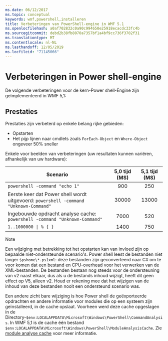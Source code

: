 ```yaml
---
ms.date: 06/12/2017
ms.topic: conceptual
keywords: wmf,powershell,installeren
title: Verbeteringen van PowerShell-engine in WMF 5.1
ms.openlocfilehash: a0af702832c0a90c994650e25918ecacdc33fc4b
ms.sourcegitcommit: debd2b38fb8070a7357bf1a4bf9cc736f3702f31
ms.translationtype: MT
ms.contentlocale: nl-NL
ms.lasthandoff: 12/05/2019
ms.locfileid: "71145066"
---
```

# <a name="powershell-engine-improvements"></a>Verbeteringen in Power shell-engine

De volgende verbeteringen voor de kern-Power shell-Engine zijn geïmplementeerd in WMF 5,1:

## <a name="performance"></a>Prestaties

Prestaties zijn verbeterd op enkele belang rijke gebieden:

- Opstarten
- Het pijp lijnen naar cmdlets zoals `ForEach-Object` en `Where-Object` ongeveer 50% sneller

Enkele voor beelden van verbeteringen (uw resultaten kunnen variëren, afhankelijk van uw hardware):

| Scenario | 5,0 tijd (MS) | 5,1 tijd (MS) |
| -------- | :---------------: | :---------------: |
| `powershell -command "echo 1"` | 900 | 250 |
| Eerste keer dat Power shell wordt uitgevoerd: `powershell -command "Unknown-Command"` | 30000 | 13000 |
| Ingebouwde opdracht analyse cache: `powershell -command "Unknown-Command"` | 7000 | 520 |
| <code>1..1000000 &#124; % { }</code> | 1400 | 750 |

> [!NOTE]
> Een wijziging met betrekking tot het opstarten kan van invloed zijn op bepaalde niet-ondersteunde scenario's. Power shell leest de bestanden niet langer `$pshome\*.ps1xml`: deze bestanden zijn geconverteerd naar C# om te voor komen dat een bestand en CPU-overhead voor het verwerken van de XML-bestanden. De bestanden bestaan nog steeds voor de ondersteuning van v2 naast elkaar, dus als u de bestands inhoud wijzigt, heeft dit geen effect op V5, alleen v2. Houd er rekening mee dat het wijzigen van de inhoud van deze bestanden nooit een ondersteund scenario was.

Een andere zicht bare wijziging is hoe Power shell de geëxporteerde opdrachten en andere informatie voor modules die op een systeem zijn geïnstalleerd, in de cache opslaat. Voorheen werd deze cache opgeslagen in de Directory-`$env:LOCALAPPDATA\Microsoft\Windows\PowerShell\CommandAnalysis`. In WMF 5,1 is de cache één bestand `$env:LOCALAPPDATA\Microsoft\Windows\PowerShell\ModuleAnalysisCache`. Zie [module analyse cache](release-notes.md#module-analysis-cache) voor meer informatie.